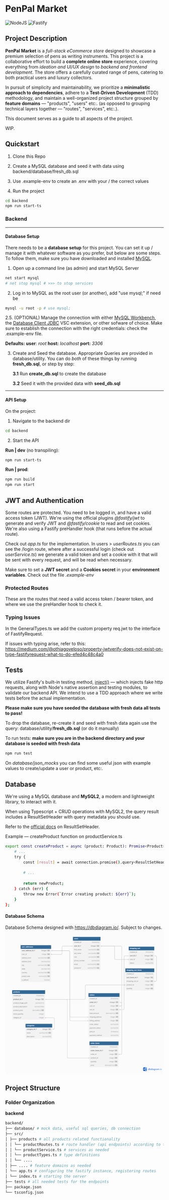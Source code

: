 # PenPal Market

![NodeJS](https://img.shields.io/badge/node.js-6DA55F?style=for-the-badge&logo=node.js&logoColor=white)
![Fastify](https://img.shields.io/badge/fastify-%23000000.svg?style=for-the-badge&logo=fastify&logoColor=white)

## Project Description

**PenPal Market** is a _full-stack eCommerce store_ designed to showcase a premium selection of pens as writing instruments. This project is a collaborative effort to build a **complete online store** experience, covering everything from _ideation and UI/UX design_ to _backend and frontend development_. The store offers a carefully curated range of pens, catering to both practical users and luxury collectors.

In pursuit of simplicity and maintainability, we prioritize a **minimalistic approach to dependencies**, adhere to a **Test-Driven Development** (TDD) methodology, and maintain a well-organized project structure grouped by **feature domains** — "products", "users" etc:. (as opposed to grouping technical layers together — "routes", "services", etc:.).

This document serves as a guide to all aspects of the project.

WIP.

## Quickstart

1. Clone this Repo

2. Create a MySQL database and seed it with data using backend/database/fresh_db.sql

3. Use .example-env to create an .env with your / the correct values

4. Run the project

```bash
cd backend
npm run start-ts
```

### Backend

---

#### Database Setup

There needs to be a **database setup** for this project. You can set it up / manage it with whatever software as you prefer, but below are some steps. To follow them, make sure you have downloaded and installed [MySQL](https://dev.mysql.com/downloads/installer/).

1. Open up a command line (as admin) and start MySQL Server

```bash
net start mysql
# net stop mysql # >>> to stop services
```

2. Log in to MySQL as the root user (or another), add "use mysql;" if need be

```bash
mysql -u root -p # use mysql;
```

2.5. (OPTIONAL) Manage the connection with either [MySQL Workbench](https://dev.mysql.com/downloads/installer/), the [Database Client JDBC](https://marketplace.visualstudio.com/items?itemName=cweijan.dbclient-jdbc) VSC extension, or other sofware of choice. Make sure to establish the connection with the right credentials: check the .example-env file.

**Defaults:**
**user**: _root_
**host:** _localhost_
**port:** _3306_

3. Create and Seed the database. Appropriate Queries are provided in database/utility. You can do _both_ of these things by running **fresh_db.sql**, or step by step:

   **3.1** Run **create_db.sql** to create the database

   **3.2** Seed it with the provided data with **seed_db.sql**

---

#### API Setup

On the project:

1. Navigate to the backend dir

```bash
cd backend
```

2. Start the API

**Run | dev** (no transpiling):

```bash
npm run start-ts
```

**Run | prod**:

```bash
npm run build
npm run start
```

## JWT and Authentication

Some routes are protected. You need to be logged in, and have a valid access token (JWT). We're using the official plugins _@fastify/jwt_ to generate and verify JWT and _@fastify/cookie_ to read and set cookies. We're also using a Fastify preHandler hook (that runs before the actual route).

Check out _app.ts_ for the implementation. In users > _userRoutes.ts_ you can see the /login route, where after a successful login (check out _userService.ts_) we generate a valid token and set a cookie with it that will be sent with every request, and will be read when necessary.

Make sure to set a **JWT secret** and a **Cookies secret** in your **environment variables**. Check out the file _.example-env_

### Protected Routes

These are the routes that need a valid access token / bearer token, and where we use the preHandler hook to check it.

### Typing Issues

In the GeneralTypes.ts we add the custom property req.jwt to the interface of FastifyRequest.

If issues with typing arise, refer to this:
https://medium.com/@othiagoveloso/property-jwtverify-does-not-exist-on-type-fastifyrequest-what-to-do-efed4c48c4a0

## Tests

We utilize Fastify's built-in testing method, [inject()](https://fastify.dev/docs/v1.14.x/Documentation/Testing/) — which injects fake http requests, along with Node's native assertion and testing modules, to validate our backend API. We intend to use a TDD approach where we write tests before the actual implementation.

**Please make sure you have seeded the database with fresh data all tests to pass!**

To drop the database, re-create it and seed with fresh data again use the query:
database/utility/**fresh_db.sql**
(or do it manually)

To run tests:
**make sure you are in the backend directory and your database is seeded with fresh data**

```bash
npm run test
```

On _database/json_mocks_ you can find some useful json with example values to create/update a user or product, etc:.

## Database

We're using a MySQL database and **MySQL2**, a modern and lightweight library, to interact with it.

When using Typescript + CRUD operations with MySQL2, the query result includes a ResultSetHeader with query metadata you should use.

Refer to the [official docs](https://sidorares.github.io/node-mysql2/docs/documentation/typescript-examples#resultsetheader) on ResultSetHeader.

Example — createProduct function on productService.ts

```bash
export const createProduct = async (product: Product): Promise<Product> => {
	# ...
	try {
		const [result] = await connection.promise().query<ResultSetHeader>(sql, [name, description, price, category, stock]);

		# ...

		return newProduct;
	} catch (err) {
		throw new Error(`Error creating product: ${err}`);
	}
};
```

#### Database Schema

Database Schema designed with https://dbdiagram.io/. Subject to changes.
![Database Schema](images/db_schema_first.png)

## Project Structure

### Folder Organization

**backend**

```bash
backend/
├── database/ # mock data, useful sql queries, db connection
├── src/
│ ├── products # all products related functionality
│ │ └── productRoutes.ts # route handler (api endpoints) according to type
│ │ └── productService.ts # services as needed
│ │ └── productTypes.ts # type definitions
│ │ └── ....
│ ├── .... # feature domains as needed
│ └── app.ts # configuring the fastify instance, registering routes
│ └── index.ts # starting the server
├── tests # all needed tests for the endpoints
├── package.json
└── tsconfig.json
```
